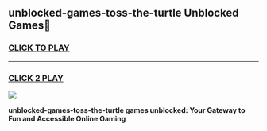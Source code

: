 
## unblocked-games-toss-the-turtle Unblocked Games👋
<h3>
<a href="https://news.freeplayer.one?title=unblocked-games-toss-the-turtle&ref=16F">CLICK TO PLAY</a></h3>
<hr>

<h3>
<a href="https://news.freeplayer.one?title=unblocked-games-toss-the-turtle&ref=16F">CLICK 2 PLAY</a>
  
</h3>

<a href="https://news.freeplayer.one?title=unblocked-games-toss-the-turtle&ref=16F/"><img src="https://clearcache.store/games.png"></a>


**unblocked-games-toss-the-turtle games unblocked: Your Gateway to Fun and Accessible Online Gaming**
